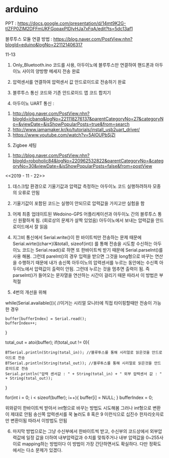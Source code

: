 # arduino

PPT :
https://docs.google.com/presentation/d/14mt9K2G-tIZFP0ZlM2DFFmUKFGopaxPIDIyHJa7xFqA/edit?ts=5dc13af1

블루투스 모듈 연결 방법 : 
https://blog.naver.com/PostView.nhn?blogId=eduino&logNo=221121406317

11-13 
 1. Only_Bluetooth.ino 코드를 사용, 아두이노에 블루투스만 연결하여 
핸드폰과 아두이노 사이의 양방향 메세지 전송 완료

 2. 압력센서를 연결하여 압력센서 값 안드로이드로 전송하기 완료
 
 3. 블루투스 통신 코드와 기존 안드로이드 앱 코드 합치기 
 
 4. 아두이노 UART 통신 :
 1) http://blog.naver.com/PostView.nhn?blogId=icbanq&logNo=221118276137&parentCategoryNo=27&categoryNo=&viewDate=&isShowPopularPosts=true&from=search
 2) http://www.iamamaker.kr/ko/tutorials/install_usb2uart_driver/
 3) https://www.youtube.com/watch?v=5AlOUPbSjZI
 
 5. Zigbee 세팅 
  1) http://blog.naver.com/PostView.nhn?blogId=roboholic84&logNo=220962532822&parentCategoryNo=&categoryNo=30&viewDate=&isShowPopularPosts=false&from=postView
  
  

<<2019 - 11 - 22>>

1. 데스크탑 환경으로 기울기값과 압력값 측정하는 아두이노 코드 실행하려하자 모종의 오류로 안됨

2. 기울기값이 포함된 코드는 실행이 안되므로 압력값을 가지고만 실험을 함

3. 어제 최종 업데이트된 Wedoino-GPS 어플리케이션과 아두이노 간의 블루투스 통신 원활하게 됨. 
   (회로상의 문제가 살짝 있었음) 아두이노에서 보내는 압력값을 안드로이드에서 잘 읽음

4. 지그비 통신에서 Serial.write()이 한 바이트씩만 전송하는 문제 때문에 Serial.wirte((char*)(&total), sizeof(int)) 를
   통해 전송을 시도함 수신하는 아두이노 코드는 Serial.read()로 하면 또 한바이트씩 받기 때문에 Serial.parseInt()를 
   사용 해봄. 그런데 pareInt()의 경우 입력을 받으면 그것을 long형으로 바꾸는 연산을 수행하기 때문에 내가 송신쪽 
아두이노의 압력센서를 누르는 동안에는 수신쪽 아두이노에서 압력값이 출력이 안됨. 그런데 누르는 것을 멈추면 출력이 됨.
즉 parseInt()가 들어오는 문자열을 연산하는 시간이 걸리기 때문 따라서 이 방법은 부적절

5. 4번의 개선을 위해 

while(Serial.available()){ //이거는 시리얼 모니터에 직접 타이핑할때만 전송이 가능한 경우

    buffer[bufferIndex] = Serial.read();
    bufferIndex++;
  }

  total_out = atoi(buffer);
  if(total_out != 0){

    BTSerial.println(String(total_in)); //블루투스를 통해 시리얼로 읽은것을 안드로이드로 전송
    BTSerial.println(String(total_out)); //블루투스를 통해 시리얼로 읽은것을 안드로이드로 전송
    Serial.println("압력 센서값 : " + String(total_in) + " 외부 압력센서 값 : " + String(total_out));
  }

  for(int i = 0; i < sizeof(buffer); i++){
    buffer[i] = NULL; 
  }
  bufferIndex = 0;

위와같이 한바이트씩 받아서 int형으로 바꾸는 방법도 시도해봄 그러나 int형으로 변환이 제대로 안됨 송신쪽 압력센서를 꾹 눌러도 
8 혹은 9 이런식으로 십진수 한자리숫자로만 변환이됨 따라서 이방법도 안됨

6. 마지막 방법으로는 그냥 수신부에서 한바이트씩 받고, 수신부의 코드상에서 외부압력값에 일정 값을 더하여 내부압력값과 수치를
맞춰주거나 내부 압력값을 0~255사이로 mapping하는 방법이다 이 방법이 가장 간단하면서도 확실하다. 다만 정확도에서는 
다소 문제가 있겠다. 

